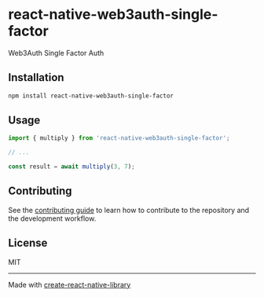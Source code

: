 # react-native-web3auth-single-factor

Web3Auth Single Factor Auth

## Installation

```sh
npm install react-native-web3auth-single-factor
```

## Usage

```js
import { multiply } from 'react-native-web3auth-single-factor';

// ...

const result = await multiply(3, 7);
```

## Contributing

See the [contributing guide](CONTRIBUTING.md) to learn how to contribute to the repository and the development workflow.

## License

MIT

---

Made with [create-react-native-library](https://github.com/callstack/react-native-builder-bob)

